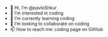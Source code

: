 - 👋 Hi, I’m @pavloShkur
- 👀 I’m interested in coding
- 🌱 I’m currently learning coding
- 💞️ I’m looking to collaborate on coding
- 📫 How to reach me: coding page on GitHub

<!---
pavloShkur/pavloShkur is a ✨ special ✨ repository because its `README.md` (this file) appears on your GitHub profile.
You can click the Preview link to take a look at your changes.
--->
